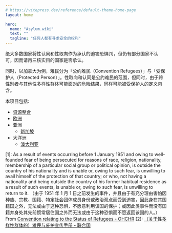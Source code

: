 ```yaml
---
# https://vitepress.dev/reference/default-theme-home-page
layout: home

hero:
  name: "Asylum.wiki"
  text: ""
  tagline: "任何人都有寻求安全的权利"
---
```


绝大多数国家将性认同和性取向作为承认的迫害恐惧[1]，但仍有部分国家不认可，因而请再三核实目的国家是否承认。

同时，以加拿大为例，难民分为「公约难民（Convention Refugees）」与「受保护人（Protected Person）」。性取向和认同是公约难民的范围，但同时，由于跨性别者与其他性多样性群体可能面对的危险结果，同样可能被受保护人的定义包含。

本项目包括:

- [资源整合](/zh-hans/refs)
- [欧洲](/zh-hans/eu)
- 亚洲
  - [新加坡](/zh-hans/as/sg)
- 大洋洲
  - [澳大利亚](/zh-hans/oc/au)

[1]: As a result of events occurring before 1 January 1951 and owing to well-founded fear of being persecuted for reasons of race, religion, nationality, membership of a particular social group or political opinion, is outside the country of his nationality and is unable or, owing to such fear, is unwilling to avail himself of the protection of that country; or who, not having a nationality and being outside the country of his former habitual residence as a result of such events, is unable or, owing to such fear, is unwilling to return to it. （由于 1951 年 1 月 1 日之前发生的事件，并且由于有充分理由害怕因种族、宗教、国籍、特定社会团体成员身份或政治观点而受到迫害，因此身在其国籍国之外，无法或由于这种恐惧，不愿意利用该国的保护；或因此类事件而没有国籍并身处其先前惯常居住国之外而无法或由于这种恐惧而不愿返回该国的人。） From [Convention relating to the Status of Refugees - OHCHR](https://www.ohchr.org/en/instruments-mechanisms/instruments/convention-relating-status-refugees)
[2]: [（关于性多样性群体的）难民与庇护宣传手册 - 联合国](https://www.ohchr.org/sites/default/files/Documents/Issues/Discrimination/LGBT/FactSheets/UNFEFactSheet_Refuge_Asylum_CH.pdf)
